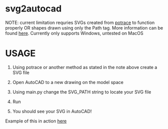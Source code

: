 # svg2autocad

NOTE: current limitation requries SVGs created from <a href="http://potrace.sourceforge.net/">potrace</a> to function properly OR shapes drawn using only the Path tag. More information can be found <a href="https://www.w3schools.com/graphics/svg_path.asp">here</a>. Currently only supports Windows, untested on MacOS

<h1>USAGE</h1>

1. Using potrace or another method as stated in the note above create a SVG file

2. Open AutoCAD to a new drawing on the model space

3. Using main.py change the SVG_PATH string to locate your SVG file

4. Run

5. You should see your SVG in AutoCAD!

Example of this in action <a href="https://www.youtube.com/watch?v=9qJEhSsK0fM">here</a>

